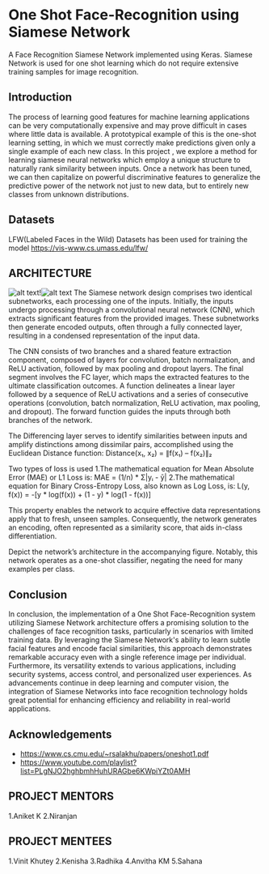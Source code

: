 
<h1>One Shot Face-Recognition using Siamese Network</h1>

A Face Recognition Siamese Network implemented using Keras. Siamese Network is used for one shot learning which do not require extensive training samples for image recognition.


## <h2>Introduction</h2>

The process of learning good features for machine learning applications can be very computationally expensive and may prove difficult in
cases where little data is available. A prototypical example of this is the one-shot learning setting, in which we must correctly make predictions given only a single example of each new
class.
In this project , we  explore a method for
learning siamese neural networks which employ
a unique structure to naturally rank similarity between inputs. Once a network has been tuned,
we can then capitalize on powerful discriminative features to generalize the predictive power of
the network not just to new data, but to entirely
new classes from unknown distributions. 
## Datasets

LFW(Labeled Faces in the Wild) Datasets has been used for training the model
https://vis-www.cs.umass.edu/lfw/
## ARCHITECTURE
![alt text](image.png)!![alt text](image-3.png)
The Siamese network design comprises two identical subnetworks, each processing one of the inputs. Initially, the inputs undergo processing through a convolutional neural network (CNN), which extracts significant features from the provided images. These subnetworks then generate encoded outputs, often through a fully connected layer, resulting in a condensed representation of the input data.

The CNN consists of two branches and a shared feature extraction component, composed of layers for convolution, batch normalization, and ReLU activation, followed by max pooling and dropout layers. The final segment involves the FC layer, which maps the extracted features to the ultimate classification outcomes. A function delineates a linear layer followed by a sequence of ReLU activations and a series of consecutive operations (convolution, batch normalization, ReLU activation, max pooling, and dropout). The forward function guides the inputs through both branches of the network.

The Differencing layer serves to identify similarities between inputs and amplify distinctions among dissimilar pairs, accomplished using the Euclidean Distance function:
Distance(x₁, x₂) = ∥f(x₁) – f(x₂)∥₂

Two types of loss is used
1.The mathematical equation for Mean Absolute Error (MAE) or L1 Loss is:
MAE = (1/n) * Σ|yᵢ - ȳ|
2.The mathematical equation for Binary Cross-Entropy Loss, also known as Log Loss, is:
L(y, f(x)) = -[y * log(f(x)) + (1 - y) * log(1 - f(x))]

This property enables the network to acquire effective data representations apply that to fresh, unseen samples. Consequently, the network generates an encoding, often represented as a similarity score, that aids in-class differentiation.

Depict the network’s architecture in the accompanying figure. Notably, this network operates as a one-shot classifier, negating the need for many examples per class.

## Conclusion

In conclusion, the implementation of a One Shot Face-Recognition system utilizing Siamese Network architecture offers a promising solution to the challenges of face recognition tasks, particularly in scenarios with limited training data. By leveraging the Siamese Network's ability to learn subtle facial features and encode facial similarities, this approach demonstrates remarkable accuracy even with a single reference image per individual. Furthermore, its versatility extends to various applications, including security systems, access control, and personalized user experiences. As advancements continue in deep learning and computer vision, the integration of Siamese Networks into face recognition technology holds great potential for enhancing efficiency and reliability in real-world applications.
## Acknowledgements

 - https://www.cs.cmu.edu/~rsalakhu/papers/oneshot1.pdf
 - https://www.youtube.com/playlist?list=PLgNJO2hghbmhHuhURAGbe6KWpiYZt0AMH


## PROJECT MENTORS
1.Aniket K
2.Niranjan
## PROJECT MENTEES
1.Vinit Khutey
2.Kenisha
3.Radhika
4.Anvitha KM
5.Sahana
